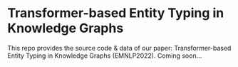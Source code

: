 # Transformer-based Entity Typing in Knowledge Graphs
This repo provides the source code & data of our paper: Transformer-based Entity Typing in Knowledge Graphs (EMNLP2022).
Coming soon...

